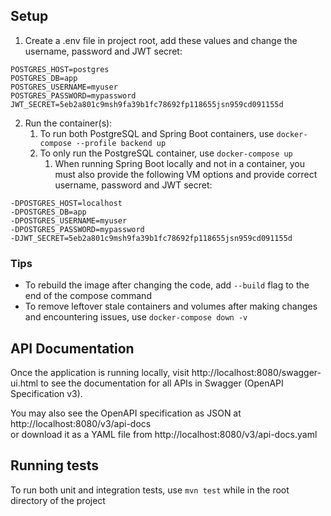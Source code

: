 ## Setup

1. Create a .env file in project root, add these values and change the username, password and JWT secret:
```
POSTGRES_HOST=postgres
POSTGRES_DB=app
POSTGRES_USERNAME=myuser
POSTGRES_PASSWORD=mypassword
JWT_SECRET=5eb2a801c9msh9fa39b1fc78692fp118655jsn959cd091155d
```

2. Run the container(s):
   1. To run both PostgreSQL and Spring Boot containers, use `docker-compose --profile backend up`
   2. To only run the PostgreSQL container, use `docker-compose up`
      1. When running Spring Boot locally and not in a container, you must also provide the following VM options and
         provide correct username, password and JWT secret:
```
-DPOSTGRES_HOST=localhost
-DPOSTGRES_DB=app
-DPOSTGRES_USERNAME=myuser
-DPOSTGRES_PASSWORD=mypassword
-DJWT_SECRET=5eb2a801c9msh9fa39b1fc78692fp118655jsn959cd091155d
```

### Tips

* To rebuild the image after changing the code, add `--build` flag to the end of the compose command
* To remove leftover stale containers and volumes after making changes and encountering issues, use `docker-compose down -v`

## API Documentation

Once the application is running locally, visit http://localhost:8080/swagger-ui.html to see the documentation for all
APIs in Swagger (OpenAPI Specification v3).

You may also see the OpenAPI specification as JSON at http://localhost:8080/v3/api-docs  
or download it as a YAML file from http://localhost:8080/v3/api-docs.yaml

## Running tests

To run both unit and integration tests, use `mvn test` while in the root directory of the project
